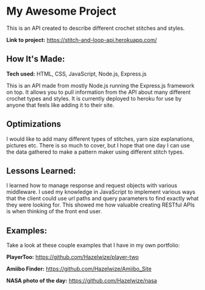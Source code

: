 # My Awesome Project
This is an API created to describe different crochet stitches and styles.

**Link to project:** https://stitch-and-loop-api.herokuapp.com/


## How It's Made:

**Tech used:** HTML, CSS, JavaScript, Node.js, Express.js

This is an API made from mostly Node.js running the Express.js framework on top. It allows you to pull information from the API about many different crochet types and styles. It is currently deployed to heroku for use by anyone that feels like adding it to their site.
## Optimizations

I would like to add many different types of stitches, yarn size explanations, pictures etc. There is so much to cover, but I hope that one day I can use the data gathered to make a pattern maker using different stitch types. 
## Lessons Learned:

I learned how to manage response and request objects with various middleware. I used my knowledge in JavaScript to implement various ways that the client could use url paths and query parameters to find exactly what they were looking for. This showed me how valuable creating RESTful APIs is when thinking of the front end user.
## Examples:

Take a look at these couple examples that I have in my own portfolio:

**PlayerToo:** https://github.com/Hazelwize/player-two

**Amiibo Finder:** https://github.com/Hazelwize/Amiibo_Site

**NASA photo of the day:** https://github.com/Hazelwize/nasa


